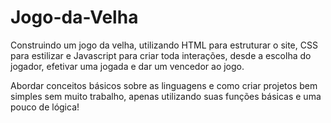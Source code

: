 # Jogo-da-Velha

Construindo um jogo da velha, utilizando HTML para estruturar o site, CSS para estilizar e Javascript para criar toda interações, desde a escolha do jogador, efetivar uma jogada e dar um vencedor ao jogo. 

Abordar conceitos básicos sobre as linguagens e como criar projetos bem simples sem muito trabalho, apenas utilizando suas funções básicas e uma pouco de lógica!
